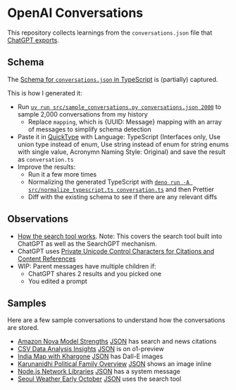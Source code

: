 # OpenAI Conversations

This repository collects learnings from the `conversations.json` file that [ChatGPT exports](https://help.openai.com/en/articles/7260999-how-do-i-export-my-chatgpt-history-and-data).

## Schema

The [Schema for `conversations.json` in TypeScript](./conversations.ts) is (partially) captured.

This is how I generated it:

- Run [`uv run src/sample_conversations.py conversations.json 2000`](./src/sample_conversations.py) to sample 2,000 conversations from my history
  - Replace `mapping`, which is {UUID: Message} mapping with an array of messages to simplify schema detection
- Paste it in [QuickType](https://app.quicktype.io/) with Language: TypeScript (Interfaces only, Use union type instead of enum, Use string instead of enum for string enums with single value, Acronymn Naming Style: Original) and save the result as `conversation.ts`
- Improve the results:
  - Run it a few more times
  - Normalizing the generated TypeScript with [`deno run -A src/normalize_typescript.ts conversation.ts`](./src/normalize_typescript.ts) and then Prettier
  - Diff with the existing schema to see if there are any relevant diffs

## Observations

- [How the search tool works](./how-search-tool-works.md). Note: This covers the search tool built into ChatGPT as well as the SearchGPT mechanism.
- ChatGPT uses [Private Unicode Control Characters for Citations and Content References](./private-unicode-control-characters.md)
- WIP: Parent messages have multiple children if:
  - ChatGPT shares 2 results and you picked one
  - You edited a prompt

## Samples

Here are a few sample conversations to understand how the conversations are stored.

- [Amazon Nova Model Strengths](https://chatgpt.com/share/675019e2-e848-800c-934b-f0a10be7d5b0) [JSON](./samples/amazon-nova-model-strengths.json) has search and news citations
- [CSV Data Analysis Insights](https://chatgpt.com/share/67501a85-fc14-800c-a2b5-bf0a248f8317) [JSON](./samples/csv-data-analysis-insights.json) is on o1-preview
- [India Map with Khargone](https://chatgpt.com/share/67501b8d-0204-800c-add0-c28001802f50) [JSON](./samples/india-map-with-khargone.json) has Dall-E images
- [Karunanidhi Political Family Overview](https://chatgpt.com/share/675019c0-d6c4-800c-8156-4803ef5038dc) [JSON](./samples/karunanidhi-political-family-overview.md) shows an image inline
- [Node.js Network Libraries](https://chatgpt.com/share/675042b2-3270-800c-bf8c-3982c18adf3b) [JSON](./samples/nodejs-network-libraries.json) has a system message
- [Seoul Weather Early October](https://chatgpt.com/share/67504282-e08c-800c-9585-925664ff85b5) [JSON](./samples/seoul-weather-early-october.json) uses the search tool
